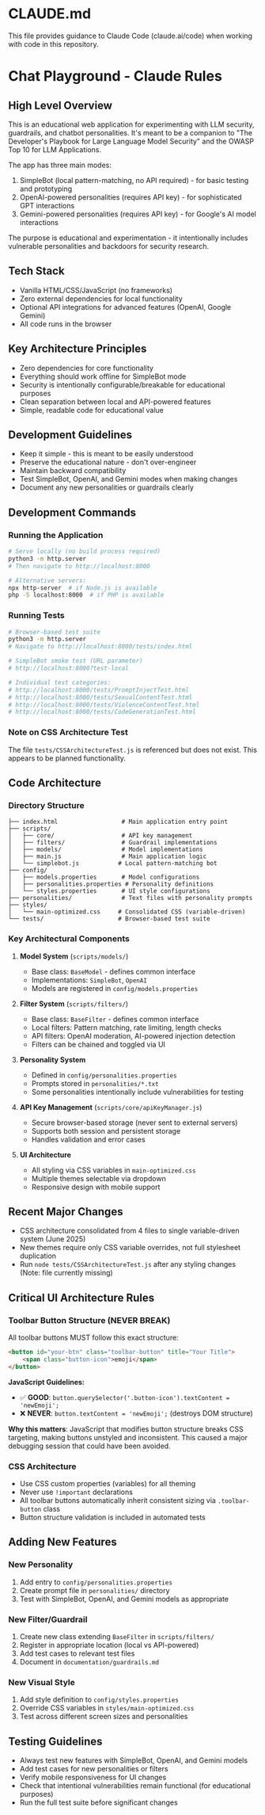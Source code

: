 # CLAUDE.md

This file provides guidance to Claude Code (claude.ai/code) when working with code in this repository.

# Chat Playground - Claude Rules

## High Level Overview
This is an educational web application for experimenting with LLM security, guardrails, and chatbot personalities. It's meant to be a companion to "The Developer's Playbook for Large Language Model Security" and the OWASP Top 10 for LLM Applications. 

The app has three main modes:
1. SimpleBot (local pattern-matching, no API required) - for basic testing and prototyping
2. OpenAI-powered personalities (requires API key) - for sophisticated GPT interactions
3. Gemini-powered personalities (requires API key) - for Google's AI model interactions

The purpose is educational and experimentation - it intentionally includes vulnerable personalities and backdoors for security research.

## Tech Stack
- Vanilla HTML/CSS/JavaScript (no frameworks)
- Zero external dependencies for local functionality
- Optional API integrations for advanced features (OpenAI, Google Gemini)
- All code runs in the browser

## Key Architecture Principles
- Zero dependencies for core functionality 
- Everything should work offline for SimpleBot mode
- Security is intentionally configurable/breakable for educational purposes
- Clean separation between local and API-powered features
- Simple, readable code for educational value

## Development Guidelines
- Keep it simple - this is meant to be easily understood
- Preserve the educational nature - don't over-engineer
- Maintain backward compatibility 
- Test SimpleBot, OpenAI, and Gemini modes when making changes
- Document any new personalities or guardrails clearly

## Development Commands

### Running the Application
```bash
# Serve locally (no build process required)
python3 -m http.server
# Then navigate to http://localhost:8000

# Alternative servers:
npx http-server  # if Node.js is available
php -S localhost:8000  # if PHP is available
```

### Running Tests
```bash
# Browser-based test suite
python3 -m http.server
# Navigate to http://localhost:8000/tests/index.html

# SimpleBot smoke test (URL parameter)
# http://localhost:8000?test-local

# Individual test categories:
# http://localhost:8000/tests/PromptInjectTest.html
# http://localhost:8000/tests/SexualContentTest.html
# http://localhost:8000/tests/ViolenceContentTest.html
# http://localhost:8000/tests/CodeGenerationTest.html
```

### Note on CSS Architecture Test
The file `tests/CSSArchitectureTest.js` is referenced but does not exist. This appears to be planned functionality.

## Code Architecture

### Directory Structure
```
├── index.html                  # Main application entry point
├── scripts/
│   ├── core/                   # API key management
│   ├── filters/                # Guardrail implementations
│   ├── models/                 # Model implementations
│   ├── main.js                 # Main application logic
│   └── simplebot.js           # Local pattern-matching bot
├── config/
│   ├── models.properties       # Model configurations
│   ├── personalities.properties # Personality definitions
│   └── styles.properties       # UI style configurations
├── personalities/              # Text files with personality prompts
├── styles/
│   └── main-optimized.css     # Consolidated CSS (variable-driven)
└── tests/                     # Browser-based test suite
```

### Key Architectural Components

1. **Model System** (`scripts/models/`)
   - Base class: `BaseModel` - defines common interface
   - Implementations: `SimpleBot`, `OpenAI`
   - Models are registered in `config/models.properties`

2. **Filter System** (`scripts/filters/`)
   - Base class: `BaseFilter` - defines common interface
   - Local filters: Pattern matching, rate limiting, length checks
   - API filters: OpenAI moderation, AI-powered injection detection
   - Filters can be chained and toggled via UI

3. **Personality System**
   - Defined in `config/personalities.properties`
   - Prompts stored in `personalities/*.txt`
   - Some personalities intentionally include vulnerabilities for testing

4. **API Key Management** (`scripts/core/apiKeyManager.js`)
   - Secure browser-based storage (never sent to external servers)
   - Supports both session and persistent storage
   - Handles validation and error cases

5. **UI Architecture**
   - All styling via CSS variables in `main-optimized.css`
   - Multiple themes selectable via dropdown
   - Responsive design with mobile support

## Recent Major Changes
- CSS architecture consolidated from 4 files to single variable-driven system (June 2025)
- New themes require only CSS variable overrides, not full stylesheet duplication
- Run `node tests/CSSArchitectureTest.js` after any styling changes (Note: file currently missing)

## Critical UI Architecture Rules

### Toolbar Button Structure (NEVER BREAK)
All toolbar buttons MUST follow this exact structure:
```html
<button id="your-btn" class="toolbar-button" title="Your Title">
    <span class="button-icon">emoji</span>
</button>
```

**JavaScript Guidelines:**
- ✅ **GOOD**: `button.querySelector('.button-icon').textContent = 'newEmoji';`
- ❌ **NEVER**: `button.textContent = 'newEmoji';` (destroys DOM structure)

**Why this matters**: JavaScript that modifies button structure breaks CSS targeting, making buttons unstyled and inconsistent. This caused a major debugging session that could have been avoided.

### CSS Architecture
- Use CSS custom properties (variables) for all theming
- Never use `!important` declarations
- All toolbar buttons automatically inherit consistent sizing via `.toolbar-button` class
- Button structure validation is included in automated tests

## Adding New Features

### New Personality
1. Add entry to `config/personalities.properties`
2. Create prompt file in `personalities/` directory
3. Test with SimpleBot, OpenAI, and Gemini models as appropriate

### New Filter/Guardrail
1. Create new class extending `BaseFilter` in `scripts/filters/`
2. Register in appropriate location (local vs API-powered)
3. Add test cases to relevant test files
4. Document in `documentation/guardrails.md`

### New Visual Style
1. Add style definition to `config/styles.properties`
2. Override CSS variables in `styles/main-optimized.css`
3. Test across different screen sizes and personalities

## Testing Guidelines
- Always test new features with SimpleBot, OpenAI, and Gemini models
- Add test cases for new personalities or filters
- Verify mobile responsiveness for UI changes
- Check that intentional vulnerabilities remain functional (for educational purposes)
- Run the full test suite before significant changes